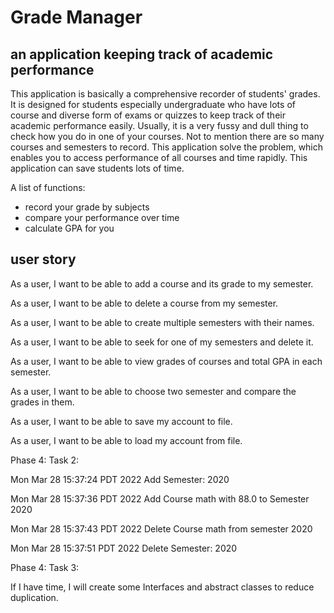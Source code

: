 # Grade Manager

## an application keeping track of academic performance

This application is basically a comprehensive recorder of students' grades. 
It is designed for students especially undergraduate 
who have lots of course and diverse form of exams or quizzes to keep track 
of their academic performance easily. Usually, it is a very fussy and dull thing to 
check how you do in one of your courses. Not to mention there are so many courses 
and semesters to record. This application solve the problem, which enables you to access 
performance of all courses and time rapidly. This application can 
save students lots of time.

A list of functions:
- record your grade by subjects
- compare your performance over time
- calculate GPA for you

## user story

As a user, I want to be able to add a course and its grade to my semester.

As a user, I want to be able to delete a course from my semester.

As a user, I want to be able to create multiple semesters with their names. 

As a user, I want to be able to seek for one of my semesters and delete it.

As a user, I want to be able to view grades of courses and total GPA in each semester. 

As a user, I want to be able to choose two semester and compare the grades in them. 

As a user, I want to be able to save my account to file.

As a user, I want to be able to load my account from file.

Phase 4: Task 2:

Mon Mar 28 15:37:24 PDT 2022
Add Semester: 2020

Mon Mar 28 15:37:36 PDT 2022
Add Course math with 88.0 to Semester 2020

Mon Mar 28 15:37:43 PDT 2022
Delete Course math from semester 2020

Mon Mar 28 15:37:51 PDT 2022
Delete Semester: 2020

Phase 4: Task 3:

If I have time, I will create some Interfaces and abstract classes to reduce duplication.